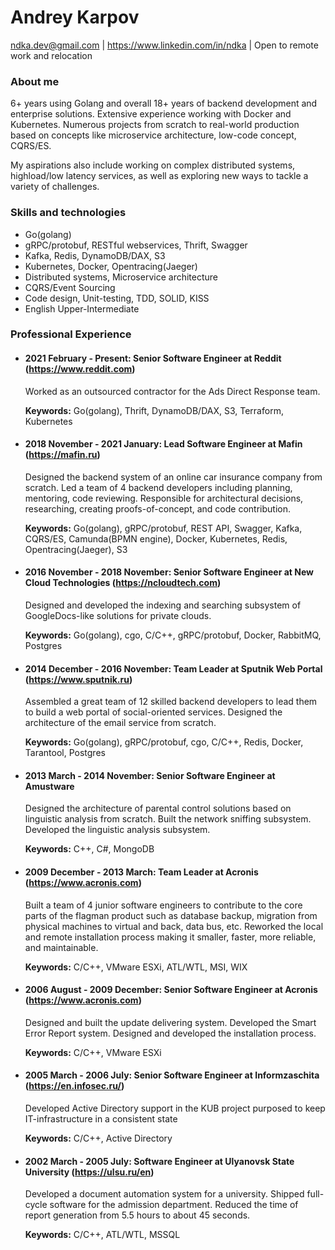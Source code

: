 # Andrey Karpov
ndka.dev@gmail.com | https://www.linkedin.com/in/ndka | Open to remote work and relocation
### About me
6+ years using Golang and overall 18+ years of backend development and enterprise solutions. Extensive experience working with Docker and Kubernetes. Numerous projects from scratch to real-world production based on concepts like microservice architecture, low-code concept, CQRS/ES.

My aspirations also include working on complex distributed systems, highload/low latency services, as well as exploring new ways to tackle a variety of challenges.

### Skills and technologies
- Go(golang)
- gRPC/protobuf, RESTful webservices, Thrift, Swagger
- Kafka, Redis, DynamoDB/DAX, S3
- Kubernetes, Docker, Opentracing(Jaeger)
- Distributed systems, Microservice architecture
- CQRS/Event Sourcing
- Code design, Unit-testing, TDD, SOLID, KISS
- English Upper-Intermediate

### Professional Experience
* #### 2021 February - Present: Senior Software Engineer at Reddit (https://www.reddit.com)
  Worked as an outsourced contractor for the Ads Direct Response team.

  **Keywords:** Go(golang), Thrift, DynamoDB/DAX, S3, Terraform, Kubernetes

* #### 2018 November - 2021 January: Lead Software Engineer at Mafin (https://mafin.ru)
  Designed the backend system of an online car insurance company from scratch. Led a team of 4 backend developers including planning, mentoring, code reviewing. Responsible for architectural decisions, researching, creating proofs-of-concept, and code contribution.

  **Keywords:** Go(golang), gRPC/protobuf, REST API, Swagger, Kafka, CQRS/ES, Camunda(BPMN engine), Docker, Kubernetes, Redis, Opentracing(Jaeger), S3

* #### 2016 November - 2018 November: Senior Software Engineer at New Cloud Technologies (https://ncloudtech.com)
  Designed and developed the indexing and searching subsystem of GoogleDocs-like solutions for private clouds.

  **Keywords:** Go(golang), cgo, C/C++, gRPC/protobuf, Docker, RabbitMQ, Postgres

* #### 2014 December - 2016 November: Team Leader at Sputnik Web Portal (https://www.sputnik.ru)
  Assembled a great team of 12 skilled backend developers to lead them to build a web portal of social-oriented services. Designed the architecture of the email service from scratch.

  **Keywords:** Go(golang), gRPC/protobuf, cgo, C/C++, Redis, Docker, Tarantool, Postgres

* #### 2013 March - 2014 November: Senior Software Engineer at Amustware
  Designed the architecture of parental control solutions based on linguistic analysis from scratch. Built the network sniffing subsystem. Developed the linguistic analysis subsystem.

  **Keywords:** C++, C#, MongoDB

* #### 2009 December - 2013 March: Team Leader at Acronis (https://www.acronis.com)
  Built a team of 4 junior software engineers to contribute to the core parts of the flagman product such as database backup, migration from physical machines to virtual and back, data bus, etc. Reworked the local and remote installation process making it smaller, faster, more reliable, and maintainable.

  **Keywords:** C/C++, VMware ESXi, ATL/WTL, MSI, WIX

* #### 2006 August - 2009 December: Senior Software Engineer at Acronis (https://www.acronis.com)
  Designed and built the update delivering system. Developed the Smart Error Report system. Designed and developed the installation process.

  **Keywords:** C/C++, VMware ESXi

* #### 2005 March - 2006 July: Senior Software Engineer at Informzaschita (https://en.infosec.ru/)
  Developed Active Directory support in the KUB project purposed to keep IT-infrastructure in a consistent state

  **Keywords:** C/C++, Active Directory

* #### 2002 March - 2005 July: Software Engineer at Ulyanovsk State University (https://ulsu.ru/en)
  Developed a document automation system for a university. Shipped full-cycle software for the admission department. Reduced the time of report generation from 5.5 hours to about 45 seconds.

  **Keywords:** C/C++, ATL/WTL, MSSQL
